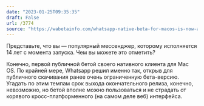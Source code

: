```yaml
---
date: "2023-01-25T09:35:35"
draft: False
url: /3774
source: "https://wabetainfo.com/whatsapp-native-beta-for-macos-is-now-available-for-download/"
---
```


Представьте, что вы — популярный мессенджер, которому исполняется 14 лет с момента запуска. Чем вы можете это отметить?

Конечно, первой публичной бетой своего нативного клиента для Mac OS. По крайней мере, Whatsapp решил именно так, открыв для публичного скачивания ранее очень ограниченную бета-версию. Угадать по этим темпам срок выхода окончательного релиза, конечно, невозможно, но бетой вполне можно пользоваться и не страдать от корявого кросс-платформенного (на самом деле веб) интерфейса.
